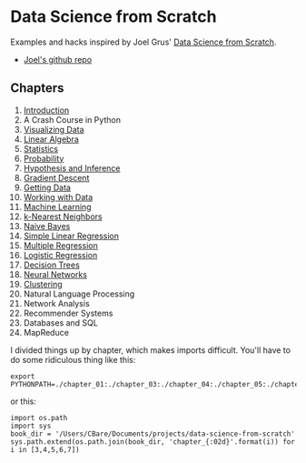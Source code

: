 # Data Science from Scratch

Examples and hacks inspired by Joel Grus' [Data Science from Scratch][1].

* [Joel's github repo][2]


## Chapters

01. [Introduction](chapter_01)
02. A Crash Course in Python
03. [Visualizing Data](chapter_03)
04. [Linear Algebra](chapter_04)
05. [Statistics](chapter_05)
06. [Probability](chapter_06)
07. [Hypothesis and Inference](chapter_07)
08. [Gradient Descent](chapter_08)
09. [Getting Data](chapter_09)
10. [Working with Data](chapter_10)
11. [Machine Learning](chapter_11)
12. [k-Nearest Neighbors](chapter_12)
13. [Naive Bayes](chapter_13)
14. [Simple Linear Regression](chapter_14)
15. [Multiple Regression](chapter_15)
16. [Logistic Regression](chapter_16)
17. [Decision Trees](chapter_17)
18. [Neural Networks](chapter_18)
19. [Clustering](chapter_19)
20. Natural Language Processing
21. Network Analysis
22. Recommender Systems
23. Databases and SQL
24. MapReduce


I divided things up by chapter, which makes imports difficult. You'll have
to do some ridiculous thing like this:

```
export PYTHONPATH=./chapter_01:./chapter_03:./chapter_04:./chapter_05:./chapter_06:./chapter_07
```

or this:

```
import os.path
import sys
book_dir = '/Users/CBare/Documents/projects/data-science-from-scratch'
sys.path.extend(os.path.join(book_dir, 'chapter_{:02d}'.format(i)) for i in [3,4,5,6,7])
```


[1]: http://shop.oreilly.com/product/0636920033400.do
[2]: https://github.com/joelgrus/data-science-from-scratch
